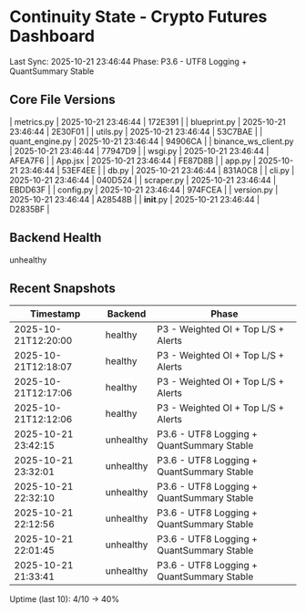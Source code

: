 # Continuity State - Crypto Futures Dashboard
Last Sync: 2025-10-21 23:46:44
Phase: P3.6 - UTF8 Logging + QuantSummary Stable

## Core File Versions
| metrics.py | 2025-10-21 23:46:44 | 172E391 |
| blueprint.py | 2025-10-21 23:46:44 | 2E30F01 |
| utils.py | 2025-10-21 23:46:44 | 53C7BAE |
| quant_engine.py | 2025-10-21 23:46:44 | 94906CA |
| binance_ws_client.py | 2025-10-21 23:46:44 | 77947D9 |
| wsgi.py | 2025-10-21 23:46:44 | AFEA7F6 |
| App.jsx | 2025-10-21 23:46:44 | FE87D8B |
| app.py | 2025-10-21 23:46:44 | 53EF4EE |
| db.py | 2025-10-21 23:46:44 | 831A0C8 |
| cli.py | 2025-10-21 23:46:44 | 040D524 |
| scraper.py | 2025-10-21 23:46:44 | EBDD63F |
| config.py | 2025-10-21 23:46:44 | 974FCEA |
| version.py | 2025-10-21 23:46:44 | A28548B |
| __init__.py | 2025-10-21 23:46:44 | D2835BF |

## Backend Health
unhealthy
## Recent Snapshots
| Timestamp | Backend | Phase |
|------------|----------|-------|
| 2025-10-21T12:20:00 | healthy | P3 - Weighted OI + Top L/S + Alerts |
| 2025-10-21T12:18:07 | healthy | P3 - Weighted OI + Top L/S + Alerts |
| 2025-10-21T12:17:06 | healthy | P3 - Weighted OI + Top L/S + Alerts |
| 2025-10-21T12:12:06 | healthy | P3 - Weighted OI + Top L/S + Alerts |
| 2025-10-21 23:42:15 | unhealthy | P3.6 - UTF8 Logging + QuantSummary Stable |
| 2025-10-21 23:32:01 | unhealthy | P3.6 - UTF8 Logging + QuantSummary Stable |
| 2025-10-21 22:32:10 | unhealthy | P3.6 - UTF8 Logging + QuantSummary Stable |
| 2025-10-21 22:12:56 | unhealthy | P3.6 - UTF8 Logging + QuantSummary Stable |
| 2025-10-21 22:01:45 | unhealthy | P3.6 - UTF8 Logging + QuantSummary Stable |
| 2025-10-21 21:33:41 | unhealthy | P3.6 - UTF8 Logging + QuantSummary Stable |
Uptime (last 10): 4/10 -> 40%
